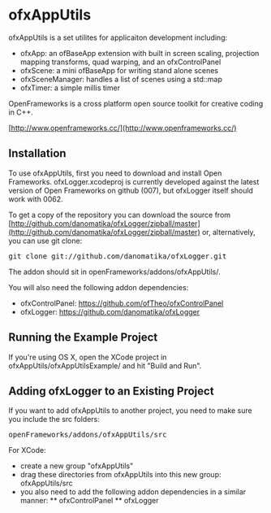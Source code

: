 

ofxAppUtils
==================

ofxAppUtils is a set utilites for applicaiton development including:

* ofxApp: an ofBaseApp extension with built in screen scaling, projection mapping transforms, quad warping, and an ofxControlPanel
* ofxScene: a mini ofBaseApp for writing stand alone scenes
* ofxSceneManager: handles a list of scenes using a std::map
* ofxTimer: a simple millis timer

OpenFrameworks is a cross platform open source toolkit for creative coding in C++.

[http://www.openframeworks.cc/](http://www.openframeworks.cc/)

Installation
------------

To use ofxAppUtils, first you need to download and install Open Frameworks. ofxLogger.xcodeproj is currently developed against the latest version of Open Frameworks on github (007), but ofxLogger itself should work with 0062.

To get a copy of the repository you can download the source from [http://github.com/danomatika/ofxLogger/zipball/master](http://github.com/danomatika/ofxLogger/zipball/master) or, alternatively, you can use git clone:
<pre>
git clone git://github.com/danomatika/ofxLogger.git
</pre>

The addon should sit in openFrameworks/addons/ofxAppUtils/.

You will also need the following addon dependencies:

* ofxControlPanel: https://github.com/ofTheo/ofxControlPanel
* ofxLogger: https://github.com/danomatika/ofxLogger

Running the Example Project
-------------------------------

If you're using OS X, open the XCode project in ofxAppUtils/ofxAppUtilsExample/ and hit "Build and Run".

Adding ofxLogger to an Existing Project
---------------------------------------

If you want to add ofxAppUtils to another project, you need to make sure you include the src folders:
<pre>
openFrameworks/addons/ofxAppUtils/src
</pre>

For XCode:

* create a new group "ofxAppUtils"
* drag these directories from ofxAppUtils into this new group: ofxAppUtils/src
* you also need to add the following addon dependencies in a similar manner:
** ofxControlPanel
** ofxLogger

